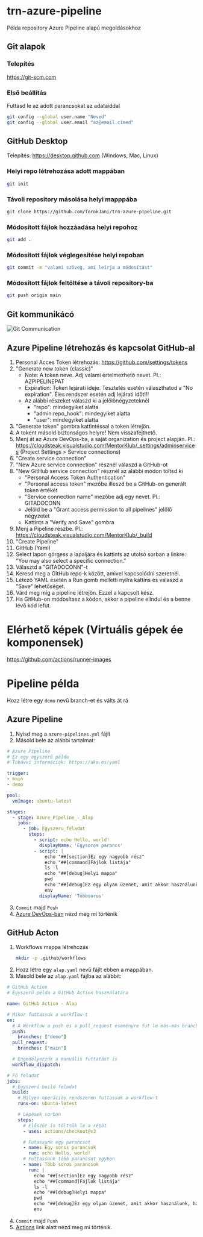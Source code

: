 # trn-azure-pipeline

Példa repository Azure Pipeline alapú megoldásokhoz

## Git alapok


### Telepítés

https://git-scm.com

### Első beállítás

Futtasd le az adott parancsokat az adataiddal

```bash
git config --global user.name "Neved"
git config --global user.email "az@email.címed"
```


## GitHub Desktop

Telepítés: https://desktop.github.com
(Windows, Mac, Linux)


### Helyi repo létrehozása adott mappában

```bash
git init
```

### Távoli repository másolása helyi mapppába

```bash
git clone https://github.com/TorokJani/trn-azure-pipeline.git
```

### Módosított fájlok hozzáadása helyi repohoz

```bash
git add .
```

### Módosított fájlok véglegesítése helyi repoban

```bash
git commit -m "valami szöveg, ami leírja a módosítást"
```

### Módosított fájlok feltöltése a távoli repository-ba

```bash
git push origin main
```


## Git kommunikácó

![Git Communication](images/git01.png)

## Azure Pipeline létrehozás és kapcsolat GitHub-al

1. Personal Acces Token létrehozás: https://github.com/settings/tokens
2. "Generate new token (classic)"
    - Note: A token neve. Adj valami értelmezhető nevet. Pl.: AZPIPELINEPAT
    - Expiration: Token lejárati ideje. Tesztelés esetén választhatod a "No expiration". Éles rendszer esetén adj lejárati időt!!!
    - Az alábbi részeket válaszd ki a jelölönégyzeteknél
        - "repo": mindegyiket alatta
        - "admin:repo_hook": mindegyiket alatta
        - "user": mindegyiket alatta
3. "Generate token" gombra kattintéssal a token létrejön.
4. A tokent másold biztonságos helyre! Nem visszafejthető.
5. Menj át az Azure DevOps-ba, a saját organization és project alapján. Pl.: https://cloudsteak.visualstudio.com/MentorKlub/_settings/adminservices (Project Settings > Service connections)
6. "Create service connection"
7. "New Azure service connection" résznél válaszd a GitHub-ot
8. "New GitHub service connection" résznél az alábbi módon töltsd ki
    - "Personal Access Token Authentication"
    - "Personal access token" mezőbe illeszd be a GitHub-on generált token értékét
    - "Service connection name" mezőbe adj egy nevet. Pl.: GITADOCONN
    - Jelöld be a "Grant access permission to all pipelines" jelölő négyzetet
    - Kattints a "Verify and Save" gombra
9. Menj a Pipeline részbe. Pl.: https://cloudsteak.visualstudio.com/MentorKlub/_build
10. "Create Pipeline"
11. GitHub (Yaml)
12. Select lapon görgess a lapaljára és kattints az utolsó sorban a linkre: "You may also select a specific connection."
13. Választd a "GITADOCONN"-t
14. Keresd meg a GitHub repo-k között, amivel kapcsolódni szeretnél.
15. Létező YAML esetén a Run gomb melletti nyilra kattins és válaszd a "Save" lehetőséget.
16. Várd meg míg a pipeline létrejön. Ezzel a kapcsolt kész.
17. Ha GitHub-on módosítasz a kódon, akkor a pipeline elindul és a benne lévő kód lefut.


# Elérhető képek (Virtuális gépek ée komponensek)

https://github.com/actions/runner-images


# Pipeline példa

Hozz létre egy `demo` nevű branch-et és válts át rá

## Azure Pipeline

1. Nyisd meg a `azure-pipelines.yml` fájlt
2. Másold bele az alábbi tartalmat:
```yaml
# Azure Pipeline
# Ez egy egyszerű példa
# Tobávvi információk: https://aka.ms/yaml

trigger:
- main
- demo

pool:
  vmImage: ubuntu-latest

stages: 
  - stage: Azure_Pipeline_-_Alap
    jobs:
      - job: Egyszeru_feladat
        steps:
          - script: echo Hello, world!
            displayName: 'Egysoros parancs'
          - script: |
              echo "##[section]Ez egy nagyobb rész"
              echo "##[command]Fájlok listája"
              ls -l
              echo "##[debug]Helyi mappa"
              pwd
              echo "##[debug]Ez egy olyan üzenet, amit akkor használunk, ha valami hibajavítási üzenetet szeretnénk kiiratni"
              env
            displayName: 'Többsoros'
```
3. `Commit` majd `Push`
4. [Azure DevOps-ban](https://cloudsteak.visualstudio.com/MentorKlub/_build) nézd meg mi történik

## GitHub Acton

1. Workflows mappa létrehozás
   ```bash
   mkdir -p .github/workflows
   ```
2. Hozz létre egy `alap.yaml` nevű fájlt ebben a mappában.
3. Másold bele az `alap.yaml` fájlba az alábbit:
```yaml
# GitHub Action
# Egyszerű példa a GitHub Action használatára

name: GitHub Action - Alap

# Mikor futtassuk a workflow-t
on:
  # A Workflow a push és a pull_request eseményre fut le más-más branch-ekre
  push:
    branches: ["demo"]
  pull_request:
    branches: ["main"]

  # Engedélyezzük a manuális futtatást is
  workflow_dispatch:

# Fő feladat
jobs:
  # Egyszerű build feladat
  build:
    # Milyen operációs rendszeren futtassuk a workflow-t
    runs-on: ubuntu-latest

    # Lépések sorban
    steps:
      # Először is töltsük le a repót
      - uses: actions/checkout@v3

      # Futassunk egy parancsot
      - name: Egy soros parancsok
        run: echo Hello, world!
      # Futtassunk több parancsot egyben
      - name: Több soros parancsok
        run: |
          echo "##[section]Ez egy nagyobb rész"
          echo "##[command]Fájlok listája"
          ls -l
          echo "##[debug]Helyi mappa"
          pwd
          echo "##[debug]Ez egy olyan üzenet, amit akkor használunk, ha valami hibajavítási üzenetet szeretnénk kiiratni"
          env
```
4. `Commit` majd `Push`
5. [Actions](https://github.com/cloudsteak/trn-azure-pipeline/actions) link alatt nézd meg mi történik.
